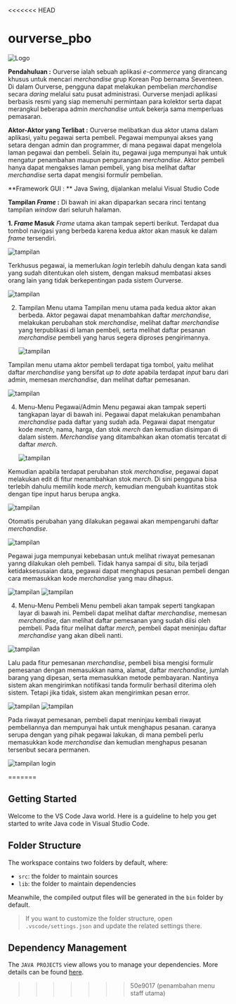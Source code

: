 <<<<<<< HEAD
# ourverse_pbo

![Logo](OurLogo.png)


**Pendahuluan :**
Ourverse ialah sebuah aplikasi _e-commerce_ yang dirancang khusus untuk mencari _merchandise_ grup Korean Pop bernama Seventeen. Di dalam Ourverse, pengguna dapat melakukan pembelian _merchandise_ secara _daring_ melalui satu pusat administrasi. Ourverse menjadi aplikasi berbasis resmi yang siap memenuhi permintaan para kolektor serta dapat merangkul beberapa admin _merchandise_ untuk bekerja sama memperluas pemasaran.

**Aktor-Aktor yang Terlibat :**
Ourverse melibatkan dua aktor utama dalam aplikasi, yaitu pegawai serta pembeli. Pegawai mempunyai akses yang setara dengan admin dan programmer, di mana pegawai dapat mengelola laman pegawai dan pembeli. Selain itu, pegawai juga mempunyai hak untuk mengatur penambahan maupun pengurangan _merchandise_. Aktor pembeli hanya dapat mengakses laman pembeli, yang bisa melihat daftar _merchandise_ serta dapat mengisi formulir pembelian.  

**Framework GUI : **
Java Swing, dijalankan melalui Visual Studio Code

**Tampilan _Frame_ :**
Di bawah ini akan dipaparkan secara rinci tentang tampilan _window_ dari seluruh halaman. 

**1. _Frame_ Masuk**
_Frame_ utama akan tampak seperti berikut. Terdapat dua tombol navigasi yang berbeda karena kedua aktor akan masuk ke dalam _frame_ tersendiri.
   
   ![tampilan](Ourverse_Menu/ourverse_login.png)

Terkhusus pegawai, ia memerlukan _login_ terlebih dahulu dengan kata sandi yang sudah ditentukan oleh sistem, dengan maksud membatasi akses orang lain yang tidak berkepentingan pada sistem Ourverse.

   ![tampilan](Ourverse_Menu/ourverse_masuk_pegawai.png)


2. Tampilan Menu utama
Tampilan menu utama pada kedua aktor akan berbeda. Aktor pegawai dapat menambahkan daftar _merchandise_, melakukan perubahan stok _merchandise_, melihat daftar _merchandise_ yang terpublikasi di laman pembeli, serta melihat daftar pesanan _merchandise_ pembeli yang harus segera diproses pengirimannya.

   ![tampilan](Ourverse_Menu/ourverse_menu_pegawai.png)

Tampilan menu utama aktor pembeli terdapat tiga tombol, yaitu melihat daftar _merchandise_ yang bersifat _up to date_ apabila terdapat _input_ baru dari admin, memesan _merchandise_, dan melihat daftar pemesanan.

   ![tampilan](Ourverse_Menu/ourverse_menu_pembeli.png)


4. Menu-Menu Pegawai/Admin
Menu pegawai akan tampak seperti tangkapan layar di bawah ini. Pegawai dapat melakukan penambahan _merchandise_ pada daftar yang sudah ada. Pegawai dapat mengatur kode _merch_, nama, harga, dan stok _merch_ dan kemudian disimpan di dalam sistem. _Merchandise_ yang ditambahkan akan otomatis tercatat di daftar _merch_.

   ![tampilan](Ourverse_Menu/pegawai_nambah_merchandise.png)

Kemudian apabila terdapat perubahan stok _merchandise_, pegawai dapat melakukan edit di fitur menambahkan stok _merch_. Di sini pengguna bisa terlebih dahulu memilih kode _merch_, kemudian mengubah kuantitas stok dengan tipe input harus berupa angka. 

   ![tampilan](Ourverse_Menu/pegawai_stok_merchandise.png)

Otomatis perubahan yang dilakukan pegawai akan mempengaruhi daftar _merchandise_.

![tampilan](Ourverse_Menu/pegawai_daftar_merchandise.png)

Pegawai juga mempunyai kebebasan untuk melihat riwayat pemesanan yanng dilakukan oleh pembeli. Tidak hanya sampai di situ, bila terjadi ketidaksesusaian data, pegawai dapat menghapus pesanan pembeli dengan cara memasukkan kode _merchandise_ yang mau dihapus. 

![tampilan](Ourverse_Menu/pegawai_riwayat_hapus.png)
![tampilan](Ourverse_Menu/pegawai_setelah_hapus.png)


4. Menu-Menu Pembeli
Menu pembeli akan tampak seperti tangkapan layar di bawah ini. Pembeli dapat melihat daftar _merchandise_, memesan _merchandise_, dan melihat daftar pemesanan yang sudah diisi oleh pembeli. Pada fitur melihat daftar _merch_, pembeli dapat meninjau daftar _merchandise_ yang akan dibeli nanti.

![tampilan](Ourverse_Menu/pembeli_daftar.png)

Lalu pada fitur pemesanan _merchandise_, pembeli bisa mengisi formulir pemesanan dengan memasukkan nama, alamat, daftar _merchandise_, jumlah barang yang dipesan, serta memasukkan metode pembayaran. Nantinya sistem akan mengirimkan notifikasi tanda formulir berhasil diterima oleh sistem. Tetapi jika tidak, sistem akan mengirimkan pesan error.

![tampilan](Ourverse_Menu/pembeli_form_pesan.png)
![tampilan](Ourverse_Menu/pembeli_setelah_pesan.png)

Pada riwayat pemesanan, pembeli dapat meninjau kembali riwayat pembeliannya dan mempunyai hak untuk menghapus pesanan. caranya serupa dengan yang pihak pegawai lakukan, di mana pembeli perlu memasukkan kode _merchandise_ dan kemudian menghapus pesanan tersenbut secara permanen.

![tampilan login](Ourverse_Menu/riwayat_riwayat.png)


=======
## Getting Started

Welcome to the VS Code Java world. Here is a guideline to help you get started to write Java code in Visual Studio Code.

## Folder Structure

The workspace contains two folders by default, where:

- `src`: the folder to maintain sources
- `lib`: the folder to maintain dependencies

Meanwhile, the compiled output files will be generated in the `bin` folder by default.

> If you want to customize the folder structure, open `.vscode/settings.json` and update the related settings there.

## Dependency Management

The `JAVA PROJECTS` view allows you to manage your dependencies. More details can be found [here](https://github.com/microsoft/vscode-java-dependency#manage-dependencies).
>>>>>>> 50e9017 (penambahan menu staff utama)
